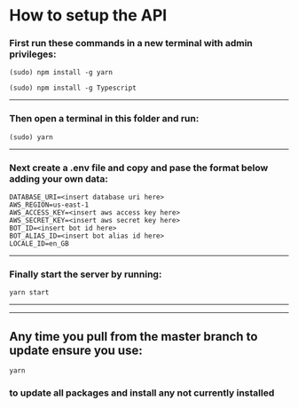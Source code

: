 # How to setup the API #

### First run these commands in a new terminal with admin privileges: ###

`(sudo) npm install -g yarn`

`(sudo) npm install -g Typescript`

----

### Then open a terminal in this folder and run: ###
`
(sudo) yarn
`

----

### Next create a .env file and copy and pase the format below adding your own data: ###
```
DATABASE_URI=<insert database uri here>
AWS_REGION=us-east-1
AWS_ACCESS_KEY=<insert aws access key here>
AWS_SECRET_KEY=<insert aws secret key here>
BOT_ID=<insert bot id here>
BOT_ALIAS_ID=<insert bot alias id here>
LOCALE_ID=en_GB
```

----

### Finally start the server by running: ###
`
yarn start
`

----
----

## Any time you pull from the master branch to update ensure you use: ##
` yarn `
### to update all packages and install any not currently installed ###

